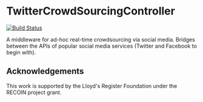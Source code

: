 # TwitterCrowdSourcingController
[![Build Status](https://travis-ci.org/Social-Computer/TwitterCrowdSourcingController.svg?branch=master)](https://travis-ci.org/Social-Computer/TwitterCrowdSourcingController)

A middleware for ad-hoc real-time crowdsourcing via social media. Bridges between the APIs of popular social media services (Twitter and Facebook to begin with).
## Acknowledgements

This work is supported by the Lloyd's Register Foundation under the RECOIN project grant.
